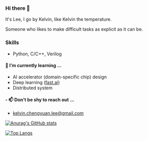 ### Hi there 👋

It's Lee, I go by Kelvin, like Kelvin the temperature.

Someone who likes to make difficult tasks as explicit as it can be.

<!--
**Kelvinthedrugger/Kelvinthedrugger** is a ✨ _special_ ✨ repository because its `README.md` (this file) appears on your GitHub profile.

Here are some ideas to get you started:

- 🔭 I’m currently working on ...
- 📖 I’m currently learning ...
- 👯 I’m looking to collaborate on ...
- 🤔 I’m looking for help with ...
- 💬 Ask me about ...
- 📫 How to reach me: ...
- 😄 Pronouns: ...
- ⚡ Fun fact: ...
-->
### Skills
- Python, C/C++, Verilog
    
    
#### 🌱 I’m currently learning ...
- AI accelerator (domain-specific chip) design
- Deep learning ([fast.ai](https://github.com/fastai/fastai))
- Distributed system



#### - 📫 Don't be shy to reach out ...
- kelvin.chengyuan.lee@gmail.com




[![Anurag's GitHub stats](https://github-readme-stats.vercel.app/api?username=Kelvinthedrugger)](https://github.com/anuraghazra/github-readme-stats)


[![Top Langs](https://github-readme-stats.vercel.app/api/top-langs/?username=Kelvinthedrugger&layout=compact)](https://github.com/anuraghazra/github-readme-stats)


